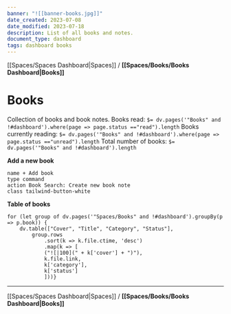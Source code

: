 ```yaml
---
banner: "![[banner-books.jpg]]"
date_created: 2023-07-08
date_modified: 2023-07-18
description: List of all books and notes.
document_type: dashboard
tags: dashboard books
---
```

[[Spaces/Spaces Dashboard|Spaces]] / **[[Spaces/Books/Books Dashboard|Books]]**
# Books
Collection of books and book notes.
Books read: `$= dv.pages('"Books" and !#dashboard').where(page => page.status =="read").length`
Books currently reading: `$= dv.pages('"Books" and !#dashboard').where(page => page.status =="unread").length`
Total number of books: `$= dv.pages('"Books" and !#dashboard').length`

**Add a new book**
```button
name + Add book
type command
action Book Search: Create new book note
class tailwind-button-white
```

**Table of books**
```dataviewjs
for (let group of dv.pages('"Spaces/Books" and !#dashboard').groupBy(p => p.book)) {
	dv.table(["Cover", "Title", "Category", "Status"], 
		group.rows 
			.sort(k => k.file.ctime, 'desc')
			.map(k => [
			("![|100](" + k['cover'] + ")"),
			k.file.link, 
			k['category'],
			k['status']
			]))}
```

---
[[Spaces/Spaces Dashboard|Spaces]] / **[[Spaces/Books/Books Dashboard|Books]]**